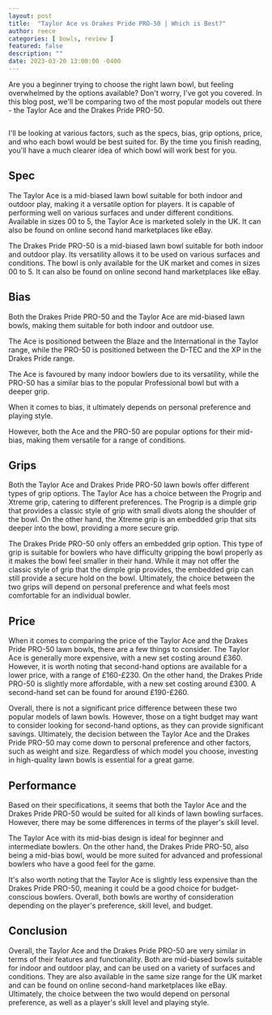 ```yaml
---
layout: post
title:  "Taylor Ace vs Drakes Pride PRO-50 | Which is Best?"
author: reece
categories: [ bowls, review ]
featured: false
description: ""
date: 2023-03-20 13:00:00 -0400
---
```

    

<!-- wp:paragraph -->
<p xmlns="http://www.w3.org/1999/xhtml">Are you a beginner trying to choose the right lawn bowl, but feeling overwhelmed by the options available? Don't worry, I've got you covered. In this blog post, we'll be comparing two of the most popular models out there - the Taylor Ace and the Drakes Pride PRO-50. </p>
<!-- /wp:paragraph -->

<!-- wp:image {"id":2019,"sizeSlug":"large","linkDestination":"none"} -->
<figure class="wp-block-image size-large"><img src="/img/posts/taylor-ace-vs-drakes-pride-pro-50-1024x576.jpg" alt="" class="wp-image-2019"/></figure>
<!-- /wp:image -->

<!-- wp:paragraph -->
<p>I'll be looking at various factors, such as the specs, bias, grip options, price, and who each bowl would be best suited for. By the time you finish reading, you'll have a much clearer idea of which bowl will work best for you.</p>
<!-- /wp:paragraph -->

<!-- wp:heading -->
<h2>Spec</h2>
<!-- /wp:heading -->

<!-- wp:block {"ref":2690} /-->

<!-- wp:paragraph -->
<p>The Taylor Ace is a mid-biased lawn bowl suitable for both indoor and outdoor play, making it a versatile option for players. It is capable of performing well on various surfaces and under different conditions. Available in sizes 00 to 5, the Taylor Ace is marketed solely in the UK. It can also be found on online second hand marketplaces like eBay.</p>
<!-- /wp:paragraph -->

<!-- wp:block {"ref":2682} /-->

<!-- wp:paragraph -->
<p>The Drakes Pride PRO-50 is a mid-biased lawn bowl suitable for both indoor and outdoor play. Its versatility allows it to be used on various surfaces and conditions. The bowl is only available for the UK market and comes in sizes 00 to 5. It can also be found on online second hand marketplaces like eBay.</p>
<!-- /wp:paragraph -->

<!-- wp:heading -->
<h2>Bias</h2>
<!-- /wp:heading -->

<!-- wp:paragraph -->
<p>Both the Drakes Pride PRO-50 and the Taylor Ace are mid-biased lawn bowls, making them suitable for both indoor and outdoor use. </p>
<!-- /wp:paragraph -->

<!-- wp:block {"ref":2814} /-->

<!-- wp:paragraph -->
<p>The Ace is positioned between the Blaze and the International in the Taylor range, while the PRO-50 is positioned between the D-TEC and the XP in the Drakes Pride range. </p>
<!-- /wp:paragraph -->

<!-- wp:paragraph -->
<p>The Ace is favoured by many indoor bowlers due to its versatility, while the PRO-50 has a similar bias to the popular Professional bowl but with a deeper grip.</p>
<!-- /wp:paragraph -->

<!-- wp:paragraph -->
<p>When it comes to bias, it ultimately depends on personal preference and playing style. </p>
<!-- /wp:paragraph -->

<!-- wp:block {"ref":2796} /-->

<!-- wp:paragraph -->
<p>However, both the Ace and the PRO-50 are popular options for their mid-bias, making them versatile for a range of conditions.</p>
<!-- /wp:paragraph -->

<!-- wp:heading -->
<h2>Grips</h2>
<!-- /wp:heading -->

<!-- wp:paragraph -->
<p>Both the Taylor Ace and Drakes Pride PRO-50 lawn bowls offer different types of grip options. The Taylor Ace has a choice between the Progrip and Xtreme grip, catering to different preferences. The Progrip is a dimple grip that provides a classic style of grip with small divots along the shoulder of the bowl. On the other hand, the Xtreme grip is an embedded grip that sits deeper into the bowl, providing a more secure grip.</p>
<!-- /wp:paragraph -->

<!-- wp:paragraph -->
<p>The Drakes Pride PRO-50 only offers an embedded grip option. This type of grip is suitable for bowlers who have difficulty gripping the bowl properly as it makes the bowl feel smaller in their hand. While it may not offer the classic style of grip that the dimple grip provides, the embedded grip can still provide a secure hold on the bowl. Ultimately, the choice between the two grips will depend on personal preference and what feels most comfortable for an individual bowler.</p>
<!-- /wp:paragraph -->

<!-- wp:heading -->
<h2>Price</h2>
<!-- /wp:heading -->

<!-- wp:paragraph -->
<p>When it comes to comparing the price of the Taylor Ace and the Drakes Pride PRO-50 lawn bowls, there are a few things to consider. The Taylor Ace is generally more expensive, with a new set costing around £360. However, it is worth noting that second-hand options are available for a lower price, with a range of £160-£230. On the other hand, the Drakes Pride PRO-50 is slightly more affordable, with a new set costing around £300. A second-hand set can be found for around £190-£260.</p>
<!-- /wp:paragraph -->

<!-- wp:paragraph -->
<p>Overall, there is not a significant price difference between these two popular models of lawn bowls. However, those on a tight budget may want to consider looking for second-hand options, as they can provide significant savings. Ultimately, the decision between the Taylor Ace and the Drakes Pride PRO-50 may come down to personal preference and other factors, such as weight and size. Regardless of which model you choose, investing in high-quality lawn bowls is essential for a great game.</p>
<!-- /wp:paragraph -->

<!-- wp:heading -->
<h2>Performance</h2>
<!-- /wp:heading -->

<!-- wp:paragraph -->
<p>Based on their specifications, it seems that both the Taylor Ace and the Drakes Pride PRO-50 would be suited for all kinds of lawn bowling surfaces. However, there may be some differences in terms of the player's skill level.</p>
<!-- /wp:paragraph -->

<!-- wp:paragraph -->
<p>The Taylor Ace with its mid-bias design is ideal for beginner and intermediate bowlers. On the other hand, the Drakes Pride PRO-50, also being a mid-bias bowl, would be more suited for advanced and professional bowlers who have a good feel for the game.</p>
<!-- /wp:paragraph -->

<!-- wp:paragraph -->
<p>It's also worth noting that the Taylor Ace is slightly less expensive than the Drakes Pride PRO-50, meaning it could be a good choice for budget-conscious bowlers. Overall, both bowls are worthy of consideration depending on the player's preference, skill level, and budget.</p>
<!-- /wp:paragraph -->

<!-- wp:heading -->
<h2>Conclusion</h2>
<!-- /wp:heading -->

<!-- wp:paragraph -->
<p>Overall, the Taylor Ace and the Drakes Pride PRO-50 are very similar in terms of their features and functionality. Both are mid-biased bowls suitable for indoor and outdoor play, and can be used on a variety of surfaces and conditions. They are also available in the same size range for the UK market and can be found on online second-hand marketplaces like eBay. Ultimately, the choice between the two would depend on personal preference, as well as a player's skill level and playing style.</p>
<!-- /wp:paragraph -->
    